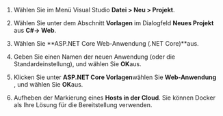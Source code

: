 1. Wählen Sie im Menü Visual Studio **Datei > Neu > Projekt**.

1. Wählen Sie unter dem Abschnitt **Vorlagen** im Dialogfeld **Neues Projekt** aus **C#-> Web**.

1. Wählen Sie **ASP.NET Core Web-Anwendung (.NET Core)**aus.

1. Geben Sie einen Namen der neuen Anwendung (oder die Standardeinstellung), und wählen Sie **OK**aus.

1. Klicken Sie unter **ASP.NET Core Vorlagen**wählen Sie **Web-Anwendung** , und wählen Sie **OK**aus.

1. Aufheben der Markierung eines **Hosts in der Cloud**. Sie können Docker als Ihre Lösung für die Bereitstellung verwenden.
